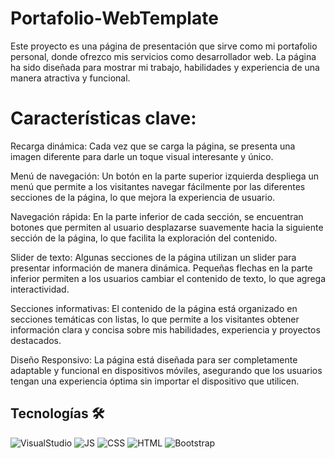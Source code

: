 # Portafolio-WebTemplate
Este proyecto es una página de presentación que sirve como mi portafolio personal, donde ofrezco mis servicios como desarrollador web. La página ha sido diseñada para mostrar mi trabajo, habilidades y experiencia de una manera atractiva y funcional.

# Características clave:
Recarga dinámica: Cada vez que se carga la página, se presenta una imagen diferente para darle un toque visual interesante y único.

Menú de navegación: Un botón en la parte superior izquierda despliega un menú que permite a los visitantes navegar fácilmente por las diferentes secciones de la página, lo que mejora la experiencia de usuario.

Navegación rápida: En la parte inferior de cada sección, se encuentran botones que permiten al usuario desplazarse suavemente hacia la siguiente sección de la página, lo que facilita la exploración del contenido.

Slider de texto: Algunas secciones de la página utilizan un slider para presentar información de manera dinámica. Pequeñas flechas en la parte inferior permiten a los usuarios cambiar el contenido de texto, lo que agrega interactividad.

Secciones informativas: El contenido de la página está organizado en secciones temáticas con listas, lo que permite a los visitantes obtener información clara y concisa sobre mis habilidades, experiencia y proyectos destacados.

Diseño Responsivo: La página está diseñada para ser completamente adaptable y funcional en dispositivos móviles, asegurando que los usuarios tengan una experiencia óptima sin importar el dispositivo que utilicen.

## Tecnologías 🛠
![VisualStudio](https://img.shields.io/badge/Visual_Studio_Code-0078D4?style=for-the-badge&logo=visual%20studio%20code&logoColor=white)
![JS](https://img.shields.io/badge/JavaScript-323330?style=for-the-badge&logo=javascript&logoColor=F7DF1E)
![CSS](https://img.shields.io/badge/CSS-1572B6?style=for-the-badge&logo=css3&logoColor=white)
![HTML](https://img.shields.io/badge/HTML-E34F26?style=for-the-badge&logo=html5&logoColor=white)
![Bootstrap](https://img.shields.io/badge/Bootstrap-563D7C?style=for-the-badge&logo=bootstrap&logoColor=white)
![]()
